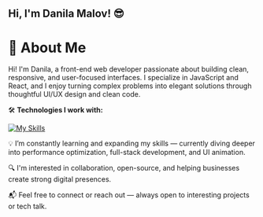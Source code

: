 ## Hi, I'm Danila Malov! 😎

# 👋 About Me

Hi! I'm Danila, a front-end web developer passionate about building clean, responsive, and user-focused interfaces. I specialize in JavaScript and React, and I enjoy turning complex problems into elegant solutions through thoughtful UI/UX design and clean code.

🛠 **Technologies I work with:**

[![My Skills](https://skillicons.dev/icons?i=arch,bash,css,docker,figma,html,js,ts,jquery,laravel,linux,nodejs,php,react,nextjs)](https://skillicons.dev)

💡 I’m constantly learning and expanding my skills — currently diving deeper into performance optimization, full-stack development, and UI animation.

🔍 I'm interested in collaboration, open-source, and helping businesses create strong digital presences.

📬 Feel free to connect or reach out — always open to interesting projects or tech talk.
